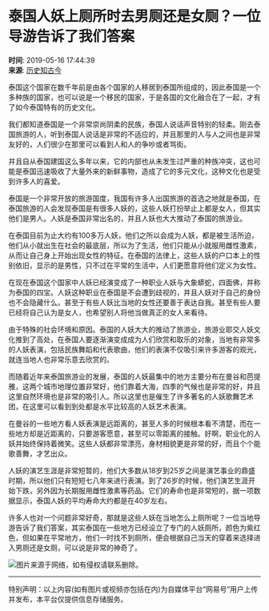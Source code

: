 # 泰国人妖上厕所时去男厕还是女厕？一位导游告诉了我们答案

**时间**: 2019-05-16 17:44:39  
**来源**: [历史知古今](https://www.163.com/dy/media/T1545550750533.html)  

泰国这个国家在数千年前是由各个国家的人移居到泰国所组成的，因此泰国是一个多种族的国家，也可以说是一个移民的国家，于是各国的文化融合在了一起，才有了如今泰国特有的历史文化。

我们都知道泰国是一个非常崇尚阴柔的民族，泰国人说话声音特别的轻柔。刚去泰国旅游的人，听到泰国人说话是非常的不适应的，并且那里的人与人之间也是非常友好的，人们很少在那里可以看到人和人的争吵或者骂街。

并且自从泰国建国这么多年以来，它的内部也从未发生过严重的种族冲突，这也可能是泰国迅速吸收了大量外来的新鲜事物，造成了它的多元文化，这种文化也是受到许多人的喜爱。

泰国是一个非常开放的旅游国度，我国有许多人出国旅游的首选之地就是泰国，在泰国旅游的人会发现泰国是有很多人妖的，这些人妖打扮举止上都是女人，但其实他们是男人。人妖是泰国非常出名的，并且人妖也大大推动了泰国的旅游业。

在泰国目前为止大约有100多万人妖，他们之所以会成为人妖，都是被生活所迫，他们从小就出生在社会的最底层，所以为了生活，他们只能从小就服用雌性激素，从而让自己身上开始出现女性的特征。在泰国的法律上，这些人妖的户口本上的性别依旧，显示的是男性，只不过在平常的生活中，人们更愿意将他们定义为女性。

在现在泰国这个国家中人妖已经演变成了一种职业人妖与大象蟒蛇，四面佛，并称为泰国的四宝。人妖这种职业在泰国是不会遭到歧视的，并且人妖对于自己的身份也不会隐藏什么。甚至于有些人妖比当地的女性还要善于表达自我。甚至有些人要已经将自己认为是女人，也希望别人将他当做真正的女人来看待。

由于特殊的社会环境和原因。泰国的人妖大大的推动了旅游业，旅游业耶交人妖文化推到了高处，在泰国人要逐渐演变成成为人们欣赏和取乐的对象，当地有非常多的人妖表演，包括民族舞蹈和代表歌曲，他们的表演不仅吸引来许多游客的观光，就连当地人也非常乐意去欣赏的。

而随着近年来泰国旅游业的发展，泰国的人妖最集中的地方主要分布在曼谷和芭提雅，这两个城市地理位置非常好，他们靠着大海，四季的气候也是非常的好，并且这里自然环境也是非常的吸引人。所以这里也是催生了许多著名的人妖歌舞艺术团，在这里可以看到到处都是水平比较高的人妖艺术表演。

在曼谷的一些地方看人妖表演是远距离的，甚至人多的时候根本看不清楚，而在一些地方却是近距离的，只要游客愿意，甚至可以零距离的接触。好啊，职业化的人妖并始终保持着微笑。这些人妖都非常漂亮，身材相貌更是非常的好，而且个个能歌善舞，才艺出众。

人妖的演艺生涯是非常短暂的，他们大多数从18岁到25岁之间是演艺事业的鼎盛时期，所以他们只有短短七八年来进行表演。到了26岁的时候，他们演艺生涯开始下跌，另外因为长期服用雌性激素等药品。它们的寿命也是非常短的，据一项数据显示，泰国人妖的平均寿命大约都是在40岁左右。

许多人也对一个问题非常好奇，那就是这些人妖在当地怎么上厕所呢？一位当地导游告诉了我们答案，其实泰国在一些地方已经设立了专门的人妖厕所，颜色为紫红色，但如果在平常地方，他们一时找不到厕所，便会根据自己当天的穿着来选择进入男厕还是女厕，可以说是非常的神奇了。

![图片来源于网络，如有侵权请联系删除。](http://cms-bucket.nosdn.127.net/97bca0242cd34d5f87175b90dabeee8520161223112205.jpg)

---

特别声明：以上内容(如有图片或视频亦包括在内)为自媒体平台“网易号”用户上传并发布，本平台仅提供信息存储服务。